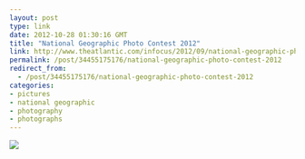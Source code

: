 ```yaml
---
layout: post
type: link
date: 2012-10-28 01:30:16 GMT
title: "National Geographic Photo Contest 2012"
link: http://www.theatlantic.com/infocus/2012/09/national-geographic-photo-contest-2012/100373/
permalink: /post/34455175176/national-geographic-photo-contest-2012
redirect_from: 
  - /post/34455175176/national-geographic-photo-contest-2012
categories:
- pictures
- national geographic
- photography
- photographs
---
```

<img src="http://cdn.theatlantic.com/static/infocus/ngm092112/s_n50_lakebrun.jpg" />